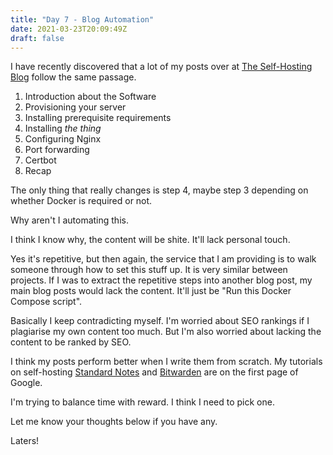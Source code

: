 ```yaml
---
title: "Day 7 - Blog Automation"
date: 2021-03-23T20:09:49Z
draft: false
---
```


I have recently discovered that a lot of my posts over at [The Self-Hosting Blog](https://theselfhostingblog.com) follow the same passage.

1. Introduction about the Software
2. Provisioning your server
3. Installing prerequisite requirements
4. Installing *the thing*
5. Configuring Nginx
6. Port forwarding
7. Certbot
8. Recap

The only thing that really changes is step 4, maybe step 3 depending on whether Docker is required or not.

Why aren't I automating this.

I think I know why, the content will be shite. It'll lack personal touch.

Yes it's repetitive, but then again, the service that I am providing is to walk someone through how to set this stuff up. It is very similar between projects.
If I was to extract the repetitive steps into another blog post, my main blog posts would lack the content. It'll just be "Run this Docker Compose script".

Basically I keep contradicting myself. I'm worried about SEO rankings if I plagiarise my own content too much. But I'm also worried about lacking the content to be ranked by SEO.

I think my posts perform better when I write them from scratch. My tutorials on self-hosting [Standard Notes](https://theselfhostingblog.com/posts/how-to-completely-self-host-standard-notes/) and [Bitwarden](https://theselfhostingblog.com/posts/how-to-self-host-bitwarden-on-ubuntu-server/) are on the first page of Google.

I'm trying to balance time with reward. I think I need to pick one.

Let me know your thoughts below if you have any.

Laters!
